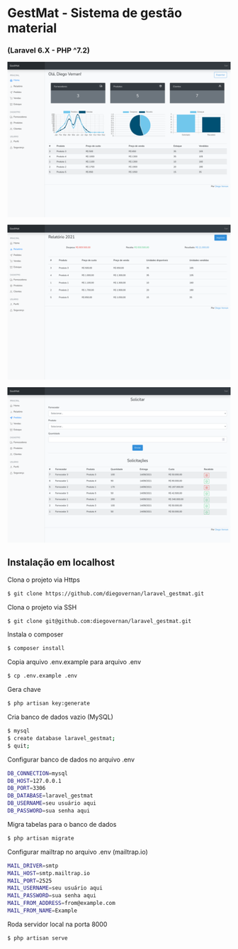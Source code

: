 # GestMat - Sistema de gestão material

###  (Laravel 6.X - PHP ^7.2)

![alt test](screenshots/1.png)

![alt test](screenshots/2.png)

![alt test](screenshots/3.png)

## Instalação em localhost

Clona o projeto via Https
```bash
$ git clone https://github.com/diegovernan/laravel_gestmat.git
```

Clona o projeto via SSH
```bash
$ git clone git@github.com:diegovernan/laravel_gestmat.git
```

Instala o composer
```bash
$ composer install
```

Copia arquivo .env.example para arquivo .env
```bash
$ cp .env.example .env
```

Gera chave
```bash
$ php artisan key:generate
```

Cria banco de dados vazio (MySQL)
```bash
$ mysql
$ create database laravel_gestmat;
$ quit;
```

Configurar banco de dados no arquivo .env
```bash
DB_CONNECTION=mysql
DB_HOST=127.0.0.1
DB_PORT=3306
DB_DATABASE=laravel_gestmat
DB_USERNAME=seu usuário aqui
DB_PASSWORD=sua senha aqui
```

Migra tabelas para o banco de dados
```bash
$ php artisan migrate
```

Configurar mailtrap no arquivo .env (mailtrap.io)
```bash
MAIL_DRIVER=smtp
MAIL_HOST=smtp.mailtrap.io
MAIL_PORT=2525
MAIL_USERNAME=seu usuário aqui
MAIL_PASSWORD=sua senha aqui
MAIL_FROM_ADDRESS=from@example.com
MAIL_FROM_NAME=Example
```

Roda servidor local na porta 8000
```bash
$ php artisan serve
```
